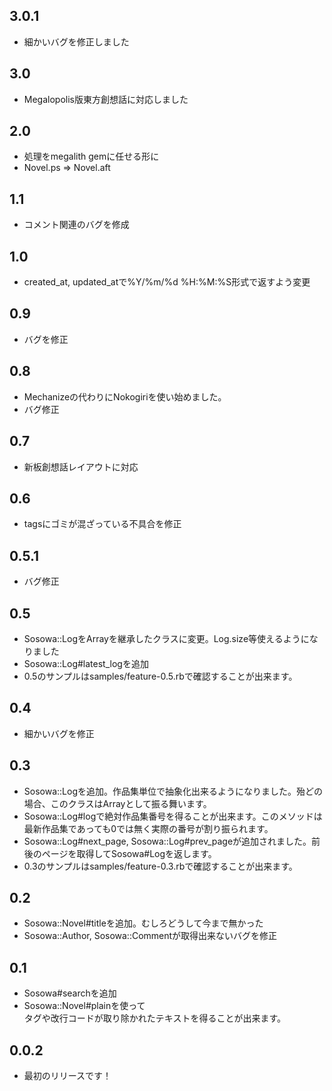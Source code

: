 ## 3.0.1

* 細かいバグを修正しました

## 3.0

* Megalopolis版東方創想話に対応しました

## 2.0

* 処理をmegalith gemに任せる形に
* Novel.ps => Novel.aft

## 1.1

* コメント関連のバグを修成

## 1.0

* created_at, updated_atで%Y/%m/%d %H:%M:%S形式で返すよう変更

## 0.9

* バグを修正

## 0.8

* Mechanizeの代わりにNokogiriを使い始めました。
* バグ修正

## 0.7

* 新板創想話レイアウトに対応

## 0.6
* tagsにゴミが混ざっている不具合を修正

## 0.5.1
* バグ修正

## 0.5
* Sosowa::LogをArrayを継承したクラスに変更。Log.size等使えるようになりました
* Sosowa::Log#latest_logを追加
* 0.5のサンプルはsamples/feature-0.5.rbで確認することが出来ます。

## 0.4
* 細かいバグを修正

## 0.3
* Sosowa::Logを追加。作品集単位で抽象化出来るようになりました。殆どの場合、このクラスはArrayとして振る舞います。
* Sosowa::Log#logで絶対作品集番号を得ることが出来ます。このメソッドは最新作品集であっても0では無く実際の番号が割り振られます。
* Sosowa::Log#next_page, Sosowa::Log#prev_pageが追加されました。前後のページを取得してSosowa#Logを返します。
* 0.3のサンプルはsamples/feature-0.3.rbで確認することが出来ます。

## 0.2
* Sosowa::Novel#titleを追加。むしろどうして今まで無かった
* Sosowa::Author, Sosowa::Commentが取得出来ないバグを修正

## 0.1
* Sosowa#searchを追加
* Sosowa::Novel#plainを使って<br>タグや改行コードが取り除かれたテキストを得ることが出来ます。

## 0.0.2
* 最初のリリースです！